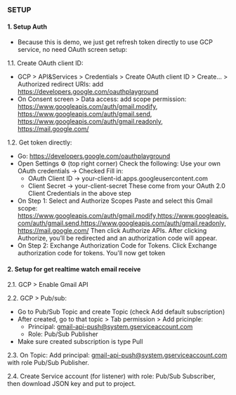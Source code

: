 ### SETUP

#### 1. Setup Auth

- Because this is demo, we just get refresh token directly to use GCP service, no need OAuth screen setup:

1.1. Create OAuth client ID:
  + GCP > API&Services > Credentials > Create OAuth client ID > Create... > Authorized redirect URIs:
  add https://developers.google.com/oauthplayground
  + On Consent screen > Data access: add scope permission:
  https://www.googleapis.com/auth/gmail.modify,
  https://www.googleapis.com/auth/gmail.send,
  https://www.googleapis.com/auth/gmail.readonly,
  https://mail.google.com/

1.2. Get token directly:
  + Go: https://developers.google.com/oauthplayground
  + Open Settings ⚙️ (top right corner)
Check the following:
Use your own OAuth credentials → Checked
Fill in:
    + OAuth Client ID → your-client-id.apps.googleusercontent.com
    + Client Secret → your-client-secret
These come from your OAuth 2.0 Client Credentials in the above step
  + On Step 1: Select and Authorize Scopes
Paste and select this Gmail scope:
https://www.googleapis.com/auth/gmail.modify,https://www.googleapis.com/auth/gmail.send,https://www.googleapis.com/auth/gmail.readonly,https://mail.google.com/
Then click Authorize APIs.
After clicking Authorize, you’ll be redirected and an authorization code will appear.
  + On Step 2: Exchange Authorization Code for Tokens.
  Click Exchange authorization code for tokens. You'll now get token

#### 2. Setup for get realtime watch email receive

2.1. GCP > Enable Gmail API

2.2. GCP > Pub/sub:
  + Go to Pub/Sub Topic and create Topic (check Add default subscription)
  + After created, go to that topic > Tab permission > Add pricinple:
    + Principal: gmail-api-push@system.gserviceaccount.com
    + Role: Pub/Sub Publisher
  + Make sure created subscription is type Pull

2.3. On Topic: Add principal: gmail-api-push@system.gserviceaccount.com with role Pub/Sub Publisher.

2.4. Create Service account (for listener) with role: Pub/Sub Subscriber, then download JSON key and put to project.
